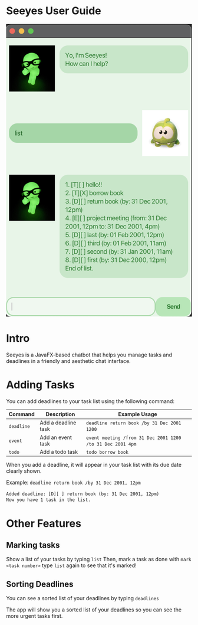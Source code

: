 # Seeyes User Guide

![Ui Screenshot](Ui.png)

# Intro

Seeyes is a JavaFX-based chatbot that helps you manage tasks and deadlines in a friendly and aesthetic chat interface.

# Adding Tasks

You can add deadlines to your task list using the following command:

| Command    | Description         | Example Usage                                              |
| ---------- | ------------------- | ---------------------------------------------------------- |
| `deadline` | Add a deadline task | `deadline return book /by 31 Dec 2001 1200`                |
| `event`    | Add an event task   | `event meeting /from 31 Dec 2001 1200 /to 31 Dec 2001 4pm` |
| `todo`     | Add a todo task     | `todo borrow book`                                         |

When you add a deadline, it will appear in your task list with its due date clearly shown.

Example: `deadline return book /by 31 Dec 2001, 12pm`

```
Added deadline: [D][ ] return book (by: 31 Dec 2001, 12pm)
Now you have 1 task in the list.
```

# Other Features

## Marking tasks

Show a list of your tasks by typing `list`
Then, mark a task as done with `mark <task number>`
type `list` again to see that it's marked!

## Sorting Deadlines

You can see a sorted list of your deadlines by typing `deadlines`

The app will show you a sorted list of your deadlines so you can see the more urgent tasks first.
